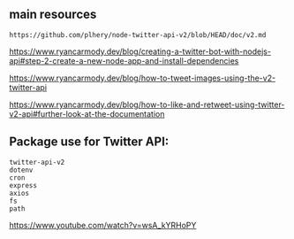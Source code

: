 ## main resources 
    https://github.com/plhery/node-twitter-api-v2/blob/HEAD/doc/v2.md





https://www.ryancarmody.dev/blog/creating-a-twitter-bot-with-nodejs-api#step-2-create-a-new-node-app-and-install-dependencies

https://www.ryancarmody.dev/blog/how-to-tweet-images-using-the-v2-twitter-api

https://www.ryancarmody.dev/blog/how-to-like-and-retweet-using-twitter-v2-api#further-look-at-the-documentation

## Package use for Twitter API:

    twitter-api-v2
    dotenv
    cron
    express
    axios
    fs
    path
    

https://www.youtube.com/watch?v=wsA_kYRHoPY



